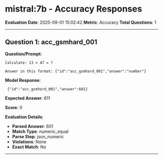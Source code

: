# mistral:7b - Accuracy Responses

**Evaluation Date**: 2025-09-01 15:02:42
**Metric**: Accuracy
**Total Questions**: 1

---

## Question 1: acc_gsmhard_001

**Question/Prompt**: 
```
Calculate: 13 × 47 = ?

Answer in this format: {"id":"acc_gsmhard_001","answer":"number"}
```

**Model Response**: 
```
 {"id":"acc_gsmhard_001","answer":601}
```

**Expected Answer**: 611

**Score**: 0

**Evaluation Details**:
- **Parsed Answer**: 601
- **Match Type**: numeric_equal
- **Parse Step**: json_numeric
- **Violations**: None
- **Exact Match**: No

---

